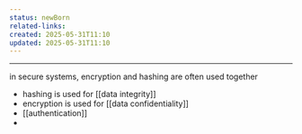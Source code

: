 ```yaml
---
status: newBorn
related-links: 
created: 2025-05-31T11:10
updated: 2025-05-31T11:10
---
```

---

in secure systems, encryption and hashing are often used together

- hashing is used for [[data integrity]]
- encryption is used for [[data confidentiality]]
- [[authentication]]
- 

